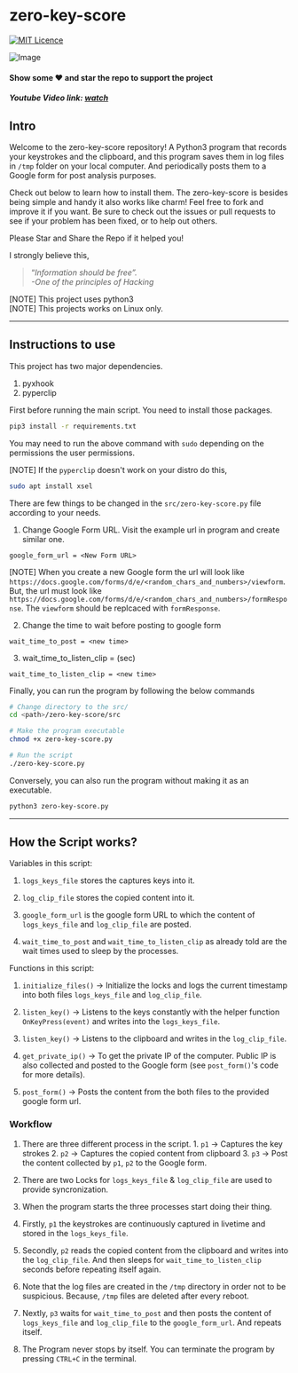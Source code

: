 # zero-key-score
[![MIT Licence](https://badges.frapsoft.com/os/mit/mit.png?v=103)](https://opensource.org/licenses/mit-license.php)


![Image](images/Zero-Key-Score.png)

#### Show some :heart: and star the repo to support the project

##### Youtube Video link: [watch](https://www.youtube.com/watch?v=HZDWXQQlgcs)

<!-- If you like the repository, support the Developer by staring the repo and buying me a Coffee<br>

<a href="https://www.buymeacoffee.com/kunemohith" target="\_blank"><img src="https://www.buymeacoffee.com/assets/img/custom_images/orange_img.png" alt="Buy Me A Coffee" style="height: auto !important;width: auto !important;" ></a> -->


## Intro
Welcome to the zero-key-score repository! A Python3 program that records your keystrokes and the clipboard, and this program saves them in log files in `/tmp` folder on your local computer. And periodically posts them to a Google form for post analysis purposes.

Check out below to learn how to install them. The zero-key-score is besides being simple and handy it also works like charm! Feel free to fork and improve it if you want. Be sure to check out the issues or pull requests to see if your problem has been fixed, or to help out others.

Please Star and Share the Repo if it helped you!

I strongly believe this,
> “*Information should be free”. <br>
-One of the principles of Hacking*

[NOTE] This project uses python3<br>
[NOTE] This projects works on Linux only.

---
## Instructions to use
This project has two major dependencies.
  1. pyxhook
  2. pyperclip

First before running the main script. You need to install those packages.

```bash
pip3 install -r requirements.txt
```
You may need to run the above command with ```sudo``` depending on the permissions the user permissions.

[NOTE] If the `pyperclip` doesn't work on your distro do this,
```bash
sudo apt install xsel
```

There are few things to be changed in the ```src/zero-key-score.py``` file according to your needs.
  1. Change Google Form URL. Visit the example url in program and create similar one.
  ```python3
  google_form_url = <New Form URL>
  ```
  [NOTE] When you create a new Google form the url will look like `https://docs.google.com/forms/d/e/<random_chars_and_numbers>/viewform`.
  But, the url must look like `https://docs.google.com/forms/d/e/<random_chars_and_numbers>/formResponse`.
  The `viewform` should be replcaced with `formResponse`.

  2. Change the time to wait before posting to google form
  ```python3
  wait_time_to_post = <new time>
  ```
  3. wait_time_to_listen_clip = <Time to wait before reading the copied content>(sec)
  ```python3
  wait_time_to_listen_clip = <new time>
  ```

Finally, you can run the program by following the below commands
```bash
# Change directory to the src/
cd <path>/zero-key-score/src

# Make the program executable
chmod +x zero-key-score.py

# Run the script
./zero-key-score.py
```

Conversely, you can also run the program without making it as an executable.
```bash
python3 zero-key-score.py
```

---
## How the Script works?
Variables in this script:
  1. `logs_keys_file` stores the captures keys into it.

  2. `log_clip_file` stores the copied content into it.

  3. `google_form_url` is the google form URL to which the content of `logs_keys_file` and `log_clip_file` are posted.

  4. `wait_time_to_post` and `wait_time_to_listen_clip` as already told are the wait times used to sleep by the processes.

Functions in this script:
  1. `initialize_files()` -> Initialize the locks and logs the current timestamp into both files `logs_keys_file` and `log_clip_file`.

  2. `listen_key()` -> Listens to the keys constantly with the helper function `OnKeyPress(event)` and writes into the `logs_keys_file`.

  3. `listen_key()` -> Listens to the clipboard and writes in the `log_clip_file`.

  4. `get_private_ip()` -> To get the private IP of the computer. Public IP is also collected and posted to the Google form (see `post_form()`'s code for more details).

  5. `post_form()`  -> Posts the content from the both files to the provided google form url.


### Workflow
  1. There are three different process in the script.
    1. `p1` -> Captures the key strokes
    2. `p2` -> Captures the copied content from clipboard
    3. `p3` -> Post the content collected by `p1`, `p2` to the Google form.


  2. There are two Locks for `logs_keys_file` & `log_clip_file` are used to provide syncronization.

  3. When the program starts the three processes start doing their thing.

  4. Firstly, `p1` the keystrokes are continuously captured in livetime and stored in the `logs_keys_file`.

  5. Secondly, `p2` reads the copied content from the clipboard and writes into the `log_clip_file`. And then sleeps for `wait_time_to_listen_clip` seconds before repeating itself again.

  6. Note that the log files are created in the `/tmp` directory in order not to be suspicious. Because, `/tmp` files are deleted after every reboot.

  7. Nextly, `p3` waits for `wait_time_to_post` and then posts the content of `logs_keys_file` and `log_clip_file` to the `google_form_url`. And repeats itself.

  8. The Program never stops by itself. You can terminate the program by pressing `CTRL+C` in the terminal.
